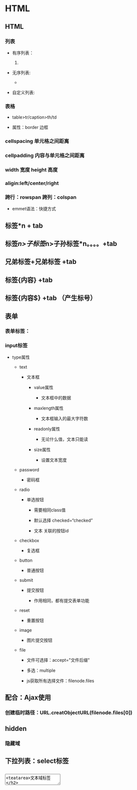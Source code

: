 # HTML


## HTML

### 列表

- 有序列表：<ol><li></li></ol>

- 无序列表:<ul><li></li></ul>

- 自定义列表:<dl><dt><dt><dd><dd></dl>

### 表格

- table>tr/caption>th/td

- 属性：border 边框

### cellspacing 单元格之间距离

### cellpadding 内容与单元格之间距离

### width 宽度	height 高度

### aligin:left/center/right

### 跨行：rowspan	跨列：colspan

- emmet语法：快捷方式

## 标签*n	+ tab

## 标签*n>子标签*n>子孙标签*n。。。。+tab

## 兄弟标签+兄弟标签 +tab

## 标签{内容}	+tab

## 标签{内容$}	+tab	（产生标号）

## 表单

### 表单标签：<from></from>

### input标签

- type属性

	- text

		- 文本框

			- value属性

				- 文本框中的数据

			- maxlength属性

				- 文本框输入的最大字符数

			- readonly属性

				- 无论什么值，文本只能读

			- size属性

				- 设置文本宽度

	- password

		- 密码框

	- radio

		- 单选按钮

			- 需要相同class值

			- 默认选择 checked=“checked”

			- <lable for=“id”>文本</lable>	关联的按钮id

	- checkbox

		- 复选框

	- button

		- 普通按钮

	- submit

		- 提交按钮

			- <buttom>  作用相同，都有提交表单功能

	- reset

		- 重置按钮

	- image

		- 图片提交按钮

	- file

		- 文件可选择：accept="文件后缀"

		- 多选：multiple

		- js获取所有选择文件：filenode.files

## 配合：Ajax使用

### 创建临时路径：URL.creatObjectURL(filenode.files[0])

## hidden

### 隐藏域

## 下拉列表：select标签

## <textarea><teatarea>文本域标签

## 布局标签

### span

- 行内元素

### div

- 块级元素

### 行内块元素

- display：inline-block /block/inline

- 清除图片底部间隙

## iframe标签

